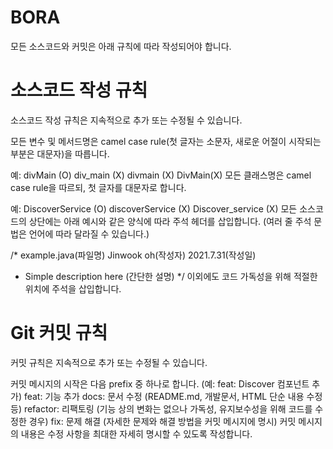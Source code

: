 # BORA

모든 소스코드와 커밋은 아래 규칙에 따라 작성되어야 합니다.

# 소스코드 작성 규칙
소스코드 작성 규칙은 지속적으로 추가 또는 수정될 수 있습니다.

모든 변수 및 메서드명은 camel case rule(첫 글자는 소문자, 새로운 어절이 시작되는 부분은 대문자)을 따릅니다.

예: divMain (O) div_main (X) divmain (X) DivMain(X)
모든 클래스명은 camel case rule을 따르되, 첫 글자를 대문자로 합니다.

예: DiscoverService (O) discoverService (X) Discover_service (X)
모든 소스코드의 상단에는 아래 예시와 같은 양식에 따라 주석 헤더를 삽입합니다. (여러 줄 주석 문법은 언어에 따라 달라질 수 있습니다.)

/*
example.java(파일명)	Jinwook oh(작성자)	2021.7.31(작성일)

- Simple description here (간단한 설명)
*/
이외에도 코드 가독성을 위해 적절한 위치에 주석을 삽입합니다.

# Git 커밋 규칙
커밋 규칙은 지속적으로 추가 또는 수정될 수 있습니다.

커밋 메시지의 시작은 다음 prefix 중 하나로 합니다. (예: feat: Discover 컴포넌트 추가)
feat: 기능 추가
docs: 문서 수정 (README.md, 개발문서, HTML 단순 내용 수정 등)
refactor: 리팩토링 (기능 상의 변화는 없으나 가독성, 유지보수성을 위해 코드를 수정한 경우)
fix: 문제 해결 (자세한 문제와 해결 방법을 커밋 메시지에 명시)
커밋 메시지의 내용은 수정 사항을 최대한 자세히 명시할 수 있도록 작성합니다.
